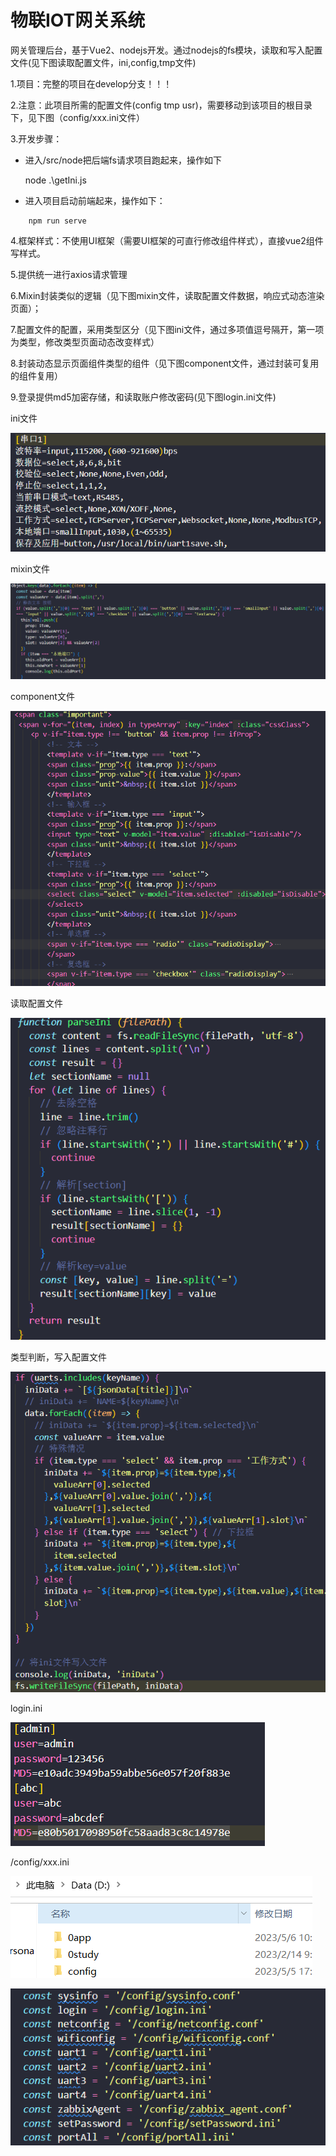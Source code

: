 

# 物联IOT网关系统

网关管理后台，基于Vue2、nodejs开发。通过nodejs的fs模块，读取和写入配置文件(见下图读取配置文件，ini,config,tmp文件)

1.项目：完整的项目在develop分支！！！

2.注意：此项目所需的配置文件(config tmp usr)，需要移动到该项目的根目录下，见下图（config/xxx.ini文件）

3.开发步骤：

- 进入/src/node把后端fs请求项目跑起来，操作如下

  node .\getIni.js

- 进入项目启动前端起来，操作如下：

```
    npm run serve
```

4.框架样式：不使用UI框架（需要UI框架的可直行修改组件样式），直接vue2组件写样式。

5.提供统一进行axios请求管理

6.Mixin封装类似的逻辑（见下图mixin文件，读取配置文件数据，响应式动态渲染页面）；

7.配置文件的配置，采用类型区分（见下图ini文件，通过多项值逗号隔开，第一项为类型，修改类型页面动态改变样式）

8.封装动态显示页面组件类型的组件（见下图component文件，通过封装可复用的组件复用）

9.登录提供md5加密存储，和读取账户修改密码(见下图login.ini文件)

ini文件

![1683704001086](assets/1683704001086.png)

mixin文件

![1683704152590](assets/1683704152590.png)

component文件

![1683704235209](assets/1683704235209.png)

读取配置文件

![1683704426907](assets/1683704426907.png)

类型判断，写入配置文件

![1683704390390](assets/1683704390390.png)

login.ini

![1683705973389](assets/1683705973389.png)

/config/xxx.ini

![1683706163932](assets/1683706163932.png)

![1683706136923](assets/1683706136923.png)